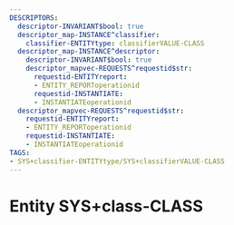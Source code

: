 ```yaml
---
DESCRIPTORS:
  descriptor-INVARIANT$bool: true
  descriptor_map-INSTANCE^classifier:
    classifier-ENTITYtype: classifierVALUE-CLASS
  descriptor_map-INSTANCE^descriptor:
    descriptor-INVARIANT$bool: true
    descriptor_mapvec-REQUESTS^requestid$str:
      requestid-ENTITYreport:
      - ENTITY_REPORToperationid
      requestid-INSTANTIATE:
      - INSTANTIATEoperationid
  descriptor_mapvec-REQUESTS^requestid$str:
    requestid-ENTITYreport:
    - ENTITY_REPORToperationid
    requestid-INSTANTIATE:
    - INSTANTIATEoperationid
TAGS:
- SYS+classifier-ENTITYtype/SYS+classifierVALUE-CLASS
---
```

# Entity SYS+class-CLASS

